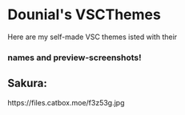 <h1>Dounial's VSCThemes</h1>
<p>Here are my self-made VSC themes isted with their<br>
<h3>names and preview-screenshots!</h3></p>

<h2>Sakura:</h2>
https://files.catbox.moe/f3z53g.jpg

